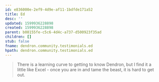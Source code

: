 ```yaml
---
id: e836000e-2ef9-4d9e-af11-1bdfde171a52
title: Ed
desc: ''
updated: 1599936228898
created: 1599936228898
parent: b08155fe-c5c6-4d4c-a737-d500923f35ad
children: []
stub: false
fname: dendron.community.testimonials.ed
hpath: dendron.community.testimonials.ed
---
```

> There is a learning curve to getting to know Dendron, but I find it a little like Excel - once you are in and tame the beast, it is hard to get out. 

